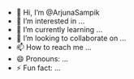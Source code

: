 - 👋 Hi, I’m @ArjunaSampik
- 👀 I’m interested in ...
- 🌱 I’m currently learning ...
- 💞️ I’m looking to collaborate on ...
- 📫 How to reach me ...
- 😄 Pronouns: ...
- ⚡ Fun fact: ...

<!---
ArjunaSampik/ArjunaSampik is a ✨ special ✨ repository because its `README.md` (this file) appears on your GitHub profile.
You can click the Preview link to take a look at your changes.
--->
